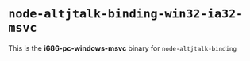 # `node-altjtalk-binding-win32-ia32-msvc`

This is the **i686-pc-windows-msvc** binary for `node-altjtalk-binding`
